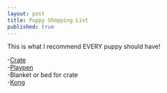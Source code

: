 ```yaml
---
layout: post
title: Puppy Shopping List
published: true
---
```


This is what I recommend EVERY puppy should have!

-[Crate](https://www.mondou.com/fr-CA/p-cage-a-deux-portes-dont-une-style-porte-de-garage/1022741-MASTER/1022741)  
-[Playpen](https://www.mondou.com/fr-CA/p-parc-pour-animaux-sans-porte/1030579-MASTER/1030579)  
-Blanket or bed for crate  
-[Kong](https://www.mondou.com/fr-CA/p-jouet-rebondissant-a-macher/1010830-MASTER/1010830)  
